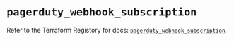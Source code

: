 # `pagerduty_webhook_subscription`

Refer to the Terraform Registory for docs: [`pagerduty_webhook_subscription`](https://www.terraform.io/docs/providers/pagerduty/r/webhook_subscription).
